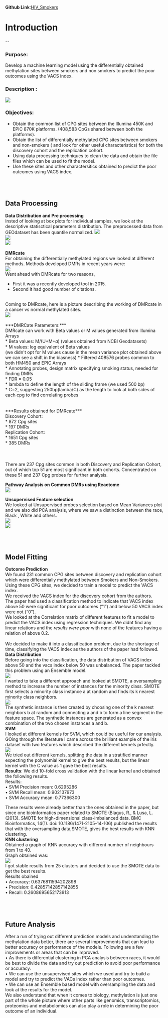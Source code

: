 **Github Link**:<a href="https://github.com/PaarthParekh/HIV_Smokers">HIV_Smokers</a>
# Introduction
--
### Purpose:
Develop a machine learning model using the differentially obtained methylation sites between smokers and non smokers to predict the poor outcomes using the VACS index.  
### Description :
<img src="images/DMR/Description_data.png?raw=true"/>

### Objectives:
* Obtain the common list of CPG sites between the Illumina 450K and EPIC 870K platforms. (408,583 CpGs shared between both the platforms). <br>
* Obtain the list of differentially methylated CPG sites between smokers and non-smokers ( and look for other useful characteristics) for both the discovery cohort and the replication cohort. <br>
* Using data processing techniques to clean the data and obtain the file files which can be used to fit the model. <br>
* Use these sites and other charactersitics obtained to predict the poor outcomes using VACS index. <br>
<br><br><br>
## Data Processing
**Data Distribution and Pre processing** <br>
Insted of looking at box plots for individual samples, we look at the descriptive statisctical parameters distribution. The preprocessed data from GEOdataset has been quantile normalized.
<img src="images/DMR/Descriptive_Stats_pict.png?raw=true"/> <br>
<img src="images/DMR/mean_variance.png?raw=true"/> <br>
<img src="images/DMR/log_transform_mean_variance.png?raw=true"/> <br>
<br>
**DMRcate** <br>
For obtaining the differentially methylated regions we looked at different methods. Methods developed DMRs in recent years were: <br>
<img src="images/DMR/DMR_stats.png?raw=true"/> <br>
Went ahead with DMRcate for two reasons,
* First it was a recently developed tool in 2015. <br>
* Second it had good number of citations. <br>
<br>
Coming to DMRcate, here is a picture describing the working of DMRcate in a cancer vs normal methylated sites. <br>
<img src="images/DMR/DMRcate.png?raw=true"/>
<br><br>
***DMRCate Parameters:*** <br>
DMRcate can work with Beta values or M values generated from Illumina Arrays <br>
* Beta values: M/(U+M+𝛼) (values obtained from NCBI Geodatasets) <br>
* M values: log equivalent of Beta values <br> (we didn't opt for M values cause in the mean variance plot obtained above we can see a shift in the biasness)
* Filtered 408576 probes common to both HM450 and EPIC Arrays <br>
* Annotating probes, design matrix specifying smoking status, needed for finding DMRs <br>
* FDR = 0.05 <br>
* lambda to define the length of the sliding frame (we used 500 bp) <br>
* C=2, suggesting 250bp(lamba/C) as the length to look at both sides of each cpg to find correlating probes <br>
<br> <br>
***Results obtained for DMRcate*** <br>
Discovery Cohort: <br>
* 872 Cpg sites <br>
* 197 DMRs <br>
Replication Cohort: <br>
* 1651 Cpg sites <br>
* 385 DMRs <br>
<br><br><br>
There are 237 Cpg sites common in both Discovery and Replication Cohort, out of which top 51 are most significant in both cohorts.
Concentrated on these 51 and 237 Cpg probes for further analysis. <br>

**Pathway Analysis on Common DMRs using Reactome** <br>
<img src="images/DMR/Affected_Pathways.png?raw=true"/>

**Unsupervised Feature selection**<br>
We looked at Unsupervised probes selection based on Mean Variances plot and we also did PCA analysis, where we saw a distinction between the race, Black , White and others.<br>
<img src="images/DMR/Unsupervised_probes.png?raw=true"/> <br>
<img src="images/DMR/Race_seperation.png?raw=true"/> <br>
<br><br><br>
## Model Fitting <br>
**Outcome Prediction** <br>
We found 231 common CPG sites between discovery and replication cohort which were differentially methylated between Smokers and Non-Smokers. <br>
Using these CPG sites, we decided to train a model to predict the VACS index. <br>
We received the VACS index for the discovery cohort from the authors. <br>
The paper had used a classification method to indicate that VACS index above 50 were significant for poor outcomes (“1”) and below 50 VACS index were not (“0”). <br>
We looked at the Correlation matrix of different features to fit a model to predict the VACS index using regression techniques. We didnt find any linear relations and the *results were poor* with none of the features having a relation of above 0.2. <br>
<br>
We decided to make it into a classification problem, due to the shortage of time, classifying the VACS index as the authors of the paper had followed. <br>
**Data Distribution**<br> 
Before going into the classification, the data distribution of VACS index above 50 and the vacs index below 50 was unbalanced. The paper tackled this problem using an Ensemble model. <br>
<img src="images/DMR/VACS_Index.png?raw=true"/> <br>
I wanted to take a different approach and looked at SMOTE, a oversampling method to increase the number of instances for the minority class. SMOTE first selects a minority class instance a at random and finds its k nearest minority class neighbors. <br>
<img src="images/DMR/SMOTE.png?raw=true"/> <br>
The synthetic instance is then created by choosing one of the k nearest neighbors b at random and connecting a and b to form a line segment in the feature space. The synthetic instances are generated as a convex combination of the two chosen instances a and b. <br>
**SVM** <br>
I looked at different kernels for SVM, which could be useful for our analysis. GOing through the literature I came across the brilliant example of the iris dataset with two features which described the different kernels prfectly. <br>
<img src="images/DMR/SVM_Petal.png?raw=true"/> <br>
We tried out different kernels, splitting the data in a stratified manner expecting the polynomial kernel to give the best results, but the linear kernel with the C value as 1 gave the best results.  <br>
**Results**:
We did 10-fold cross validation with the linear kernel and obtained the following results. <br>
Results: <br>
• SVM Precision mean: 0.6295286 <br>
• SVM Recall mean: 0.902137973 <br>
• SVM Accuracy mean: 0.77366300 <br>

These results were already better than the ones obtained in the paper, but since one bioinformatics paper related to SMOTE (Blagus, R., & Lusa, L. (2013). SMOTE for high-dimensional class-imbalanced data. BMC Bioinformatics, 14(1). doi: 10.1186/1471-2105-14-106) published the results that with the oversampling data,SMOTE, gives the best results with KNN clustering. <br>
**KNN clustering** <br>
Obtained a graph of KNN accuracy with different number of neighbours from 1 to 40. <br>
Graph obtained was: <br>
<img src="images/DMR/KVM_diff_neig.png?raw=true"/> <br>
I got stable results from 25 clusters and decided to use the SMOTE data to get the best results. <br>
Results obained <br>
• Accuracy: 0.6376811594202898 <br>
• Precision: 0.42857142857142855 <br>
• Recall: 0.2608695652173913 <br>
<br><br><br>
## Future Analysis
After a run of trying out different prediction models and understanding the methylation data better, there are several improvements that can lead to better accuracy or performance of the models. Following are a few improvements or areas that can be improved. <br>
• As there is differential clustering in PCA analysis between races, it would be best to divide the data and try out prediction to avoid poor performance or accuracy. <br>
• We can use the unsupervised sites which we used and try to build a model and try to predict the VACs index rather than poor outcomes. <br>
• We can use an Ensemble based model with oversampling the data and look at the results for the model. <br>
We also understand that when it comes to biology, methylation is just one part of the whole picture where other parts like genomics, transcriptomics, proteomics and metabolomics can also play a role in determining the poor outcome of an individual. <br>

